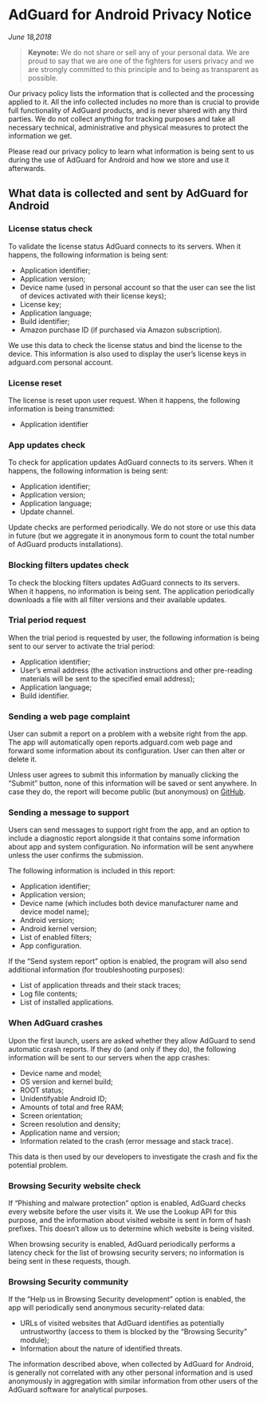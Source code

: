 # AdGuard for Android Privacy Notice
*June 18,2018*
> **Keynote:** We do not share or sell any of your personal data. We are proud to say that we are one of the fighters for users privacy and we are strongly committed to this principle and to being as transparent as possible.

Our privacy policy lists the information that is collected and the processing applied to it. All the info collected includes no more than is crucial to provide full functionality of AdGuard products, and is never shared with any third parties. We do not collect anything for tracking purposes and take all necessary technical, administrative and physical measures to protect the information we get.

Please read our privacy policy to learn what information is being sent to us during the use of AdGuard for Android and how we store and use it afterwards.

## What data is collected and sent by AdGuard for Android

### License status check

To validate the license status AdGuard connects to its servers. When it happens, the following information is being sent:

* Application identifier;
* Application version;
* Device name (used in personal account so that the user can see the list of devices activated with their license keys);
* License key;
* Application language;
* Build identifier;
* Amazon purchase ID (if purchased via Amazon subscription).

We use this data to check the license status and bind the license to the device. This information is also used to display the user’s license keys in adguard.com personal account.

### License reset

The license is reset upon user request. When it happens, the following information is being transmitted:

* Application identifier

### App updates check

To check for application updates AdGuard connects to its servers. When it happens, the following information is being sent:

* Application identifier;
* Application version;
* Application language;
* Update channel.

Update checks are performed periodically. We do not store or use this data in future (but we aggregate it in anonymous form to count the total number of AdGuard products installations).

### Blocking filters updates check

To check the blocking filters updates AdGuard connects to its servers. When it happens, no information is being sent. The application periodically downloads a file with all filter versions and their available updates.

### Trial period request

When the trial period is requested by user, the following information is being sent to our server to activate the trial period:

* Application identifier;
* User’s email address (the activation instructions and other pre-reading materials will be sent to the specified email address);
* Application language;
* Build identifier.

### Sending a web page complaint

User can submit a report on a problem with a website right from the app. The app will automatically open reports.adguard.com web page and forward some information about its configuration. User can then alter or delete it.

Unless user agrees to submit this information by manually clicking the “Submit” button, none of this information will be saved or sent anywhere. In case they do, the report will become public (but anonymous) on [GitHub](https://github.com/adguardteam/adguardfilters/issues).

### Sending a message to support

Users can send messages to support right from the app, and an option to include a diagnostic report alongside it that contains some information about app and system configuration. No information will be sent anywhere unless the user confirms the submission. 

The following information is included in this report:

* Application identifier;
* Application version;
* Device name (which includes both device manufacturer name and device model name);
* Android version;
* Android kernel version;
* List of enabled filters;
* App configuration.

If the “Send system report” option is enabled, the program will also send additional information (for troubleshooting purposes):

* List of application threads and their stack traces;
* Log file contents;
* List of installed applications.

### When AdGuard crashes

Upon the first launch, users are asked whether they allow AdGuard to send automatic crash reports. If they do (and only if they do), the following information will be sent to our servers when the app crashes:

* Device name and model;
* OS version and kernel build;
* ROOT status;
* Unidentifyable Android ID;
* Amounts of total and free RAM;
* Screen orientation;
* Screen resolution and density;
* Application name and version;
* Information related to the crash (error message and stack trace).

This data is then used by our developers to investigate the crash and fix the potential problem.

### Browsing Security website check 

If “Phishing and malware protection” option is enabled, AdGuard checks every website before the user visits it. We use the Lookup API for this purpose, and the information about visited website is sent in form of hash prefixes. This doesn’t allow us to determine which website is being visited.

When browsing security is enabled, AdGuard periodically performs a latency check for the list of browsing security servers; no information is being sent in these requests, though.

### Browsing Security community

If the “Help us in Browsing Security development” option is enabled, the app will periodically send anonymous security-related data:

* URLs of visited websites that AdGuard identifies as potentially untrustworthy (access to them is blocked by the “Browsing Security” module);
* Information about the nature of identified threats.

The information described above, when collected by AdGuard for Android, is generally not correlated with any other personal information and is used anonymously in aggregation with similar information from other users of the AdGuard software for analytical purposes.
